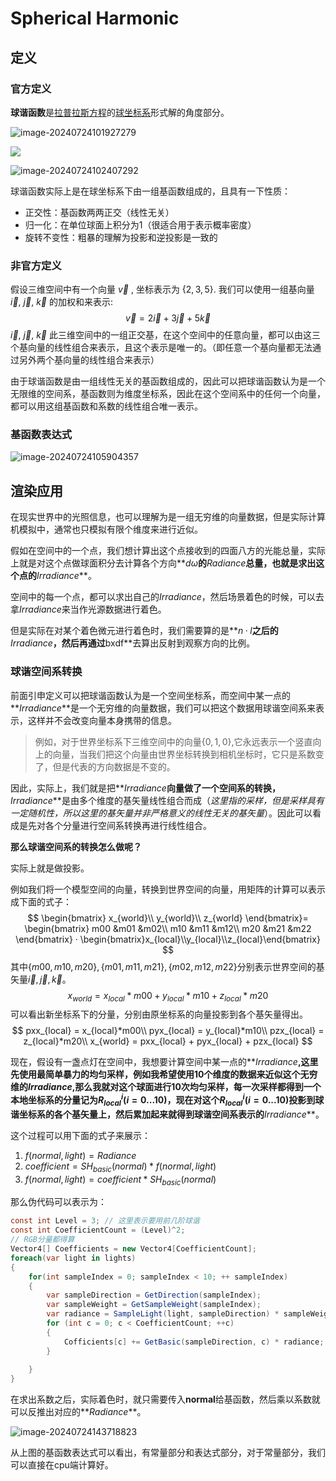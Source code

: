 # Spherical Harmonic

## 定义

### 官方定义



**球谐函数**是[拉普拉斯方程](https://zh.wikipedia.org/wiki/拉普拉斯方程)的[球坐标系](https://zh.wikipedia.org/wiki/球坐标系)形式解的角度部分。

![image-20240724101927279](https://raw.githubusercontent.com/eatdreamcat/PicGo-01/main/image-20240724101927279.png)

![](https://raw.githubusercontent.com/eatdreamcat/PicGo-01/main/image-20240724102026102.png)

![image-20240724102407292](https://raw.githubusercontent.com/eatdreamcat/PicGo-01/main/image-20240724102407292.png)



球谐函数实际上是在球坐标系下由一组基函数组成的，且具有一下性质：

- 正交性：基函数两两正交（线性无关）
- 归一化：在单位球面上积分为1（很适合用于表示概率密度）
- 旋转不变性：粗暴的理解为投影和逆投影是一致的



### 非官方定义

假设三维空间中有一个向量 $\vec{v}$ , 坐标表示为 $\{2,3,5\}$. 我们可以使用一组基向量  $\vec{i}$, $\vec{j}$, $\vec{k}$ 的加权和来表示:
$$
\vec{v} = 2\vec{i}+3\vec{j}+5\vec{k}
$$
 $\vec{i}$, $\vec{j}$, $\vec{k}$ 此三维空间中的一组正交基，在这个空间中的任意向量，都可以由这三个基向量的线性组合来表示，且这个表示是唯一的。（即任意一个基向量都无法通过另外两个基向量的线性组合来表示）



由于球谐函数是由一组线性无关的基函数组成的，因此可以把球谐函数认为是一个无限维的空间系，基函数则为维度坐标系，因此在这个空间系中的任何一个向量，都可以用这组基函数和系数的线性组合唯一表示。



### 基函数表达式

![image-20240724105904357](https://raw.githubusercontent.com/eatdreamcat/PicGo-01/main/image-20240724105904357.png)



## 渲染应用



在现实世界中的光照信息，也可以理解为是一组无穷维的向量数据，但是实际计算机模拟中，通常也只模拟有限个维度来进行近似。



假如在空间中的一个点，我们想计算出这个点接收到的四面八方的光能总量，实际上就是对这个点做球面积分去计算各个方向**$d\omega$**的**$Radiance$**总量，也就是求出这个点的**$Irradiance$**。



空间中的每一个点，都可以求出自己的$Irradiance$，然后场景着色的时候，可以去拿$Irradiance$来当作光源数据进行着色。



但是实际在对某个着色微元进行着色时，我们需要算的是**$n·l$**之后的**$Irradiance$**，然后再通过**bxdf**去算出反射到观察方向的比例。



### 球谐空间系转换



前面引申定义可以把球谐函数认为是一个空间坐标系，而空间中某一点的**$Irradiance$**是一个无穷维的向量数据，我们可以把这个数据用球谐空间系来表示，这样并不会改变向量本身携带的信息。



> 例如，对于世界坐标系下三维空间中的向量$\{0,1,0\}$,它永远表示一个竖直向上的向量，当我们把这个向量由世界坐标转换到相机坐标时，它只是系数变了，但是代表的方向数据是不变的。



因此，实际上，我们就是把**$Irradiance$**向量做了一个空间系的转换，**$Irradiance$**是由多个维度的基矢量线性组合而成（*这里指的采样，但是采样具有一定随机性，所以这里的基矢量并非严格意义的线性无关的基矢量*）。因此可以看成是先对各个分量进行空间系转换再进行线性组合。



**那么球谐空间系的转换怎么做呢？**



实际上就是做投影。



例如我们将一个模型空间的向量，转换到世界空间的向量，用矩阵的计算可以表示成下面的式子：
$$
\begin{bmatrix}
x_{world}\\
y_{world}\\
z_{world}
\end{bmatrix}=
\begin{bmatrix}
m00 &m01 &m02\\
m10 &m11 &m12\\
m20 &m21 &m22
\end{bmatrix} ·
\begin{bmatrix}x_{local}\\y_{local}\\z_{local}\end{bmatrix}
$$
其中$\{m00,m10,m20\},\{m01,m11,m21\},\{m02,m12,m22\}$分别表示世界空间的基矢量$\vec{i},\vec{j},\vec{k}$。
$$
x_{world} = x_{local}*m00 + y_{local}*m10 + z_{local}*m20
$$
可以看出新坐标系下的分量，分别由原坐标系的向量投影到各个基矢量得出。
$$
pxx_{local} = x_{local}*m00\\
pyx_{local} = y_{local}*m10\\
pzx_{local} = z_{local}*m20\\
x_{world} = pxx_{local} + pyx_{local} + pzx_{local}
$$


现在，假设有一盏点灯在空间中，我想要计算空间中某一点的**$Irradiance$**,这里先使用最简单暴力的均匀采样，例如我希望使用10个维度的数据来近似这个无穷维的$Irradiance$,那么我就对这个球面进行10次均匀采样，每一次采样都得到一个本地坐标系的分量记为$R_{local}^{i}(i=0...10)$，现在对这个$R_{local}^{i}(i=0...10)$投影到球谐坐标系的各个基矢量上，然后累加起来就得到球谐空间系表示的**$Irradiance$**。



这个过程可以用下面的式子来展示：

1. $f(normal, light) = Radiance$​
2. $coefficient = SH_{basic}(normal) * f(normal, light)$​
3. $f(normal, light) = coefficient * SH_{basic}(normal)$





那么伪代码可以表示为：

```c#
const int Level = 3; // 这里表示要用前几阶球谐
const int CoefficientCount = (Level)^2;
// RGB分量都得算
Vector4[] Coefficients = new Vector4[CoefficientCount];
foreach(var light in lights)
{
    for(int sampleIndex = 0; sampleIndex < 10; ++ sampleIndex)
    {
        var sampleDirection = GetDirection(sampleIndex);
        var sampleWeight = GetSampleWeight(sampleIndex);
        var radiance = SampleLight(light, sampleDirection) * sampleWeight;
        for (int c = 0; c < CoefficientCount; ++c)
        {
            Cofficients[c] += GetBasic(sampleDirection, c) * radiance;
        }
        
    }
}
```



在求出系数之后，实际着色时，就只需要传入**normal**给基函数，然后乘以系数就可以反推出对应的**$Radiance$**。



![image-20240724143718823](https://raw.githubusercontent.com/eatdreamcat/PicGo-01/main/image-20240724143718823.png)

从上图的基函数表达式可以看出，有常量部分和表达式部分，对于常量部分，我们可以直接在cpu端计算好。



